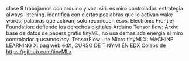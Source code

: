 clase 9
trabajamos con arduino y voz.
siri: es miro controlador. estrategia always listening. identifica con ciertas poalabras que lo activan
wake words: palabras que activan, solo reconocen esos.
Electronic Frontier Foundation: defiende los derechos digitales
Arduino Tensor flow: 
Arxiv: base de datos de papers gratis
tinyML, no usa demasiada energia el miro controlador q usamos hoy.
TensorFlow Lite Micro
tinyMLX: MACHINE LEARNING X: pag web edX, CURSO DE TINYMl EN EDX
Colabs de https://github.com/tinyMLx 
